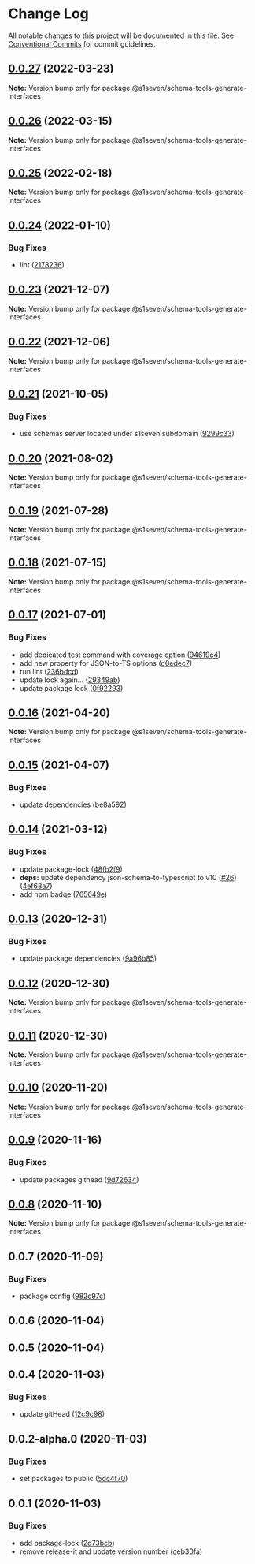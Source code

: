 # Change Log

All notable changes to this project will be documented in this file.
See [Conventional Commits](https://conventionalcommits.org) for commit guidelines.

## [0.0.27](http://github.com/s1seven/schema-tools/compare/@s1seven/schema-tools-generate-interfaces@0.0.26...@s1seven/schema-tools-generate-interfaces@0.0.27) (2022-03-23)

**Note:** Version bump only for package @s1seven/schema-tools-generate-interfaces





## [0.0.26](http://github.com/s1seven/schema-tools/compare/@s1seven/schema-tools-generate-interfaces@0.0.25...@s1seven/schema-tools-generate-interfaces@0.0.26) (2022-03-15)

**Note:** Version bump only for package @s1seven/schema-tools-generate-interfaces





## [0.0.25](http://github.com/s1seven/schema-tools/compare/@s1seven/schema-tools-generate-interfaces@0.0.24...@s1seven/schema-tools-generate-interfaces@0.0.25) (2022-02-18)

**Note:** Version bump only for package @s1seven/schema-tools-generate-interfaces





## [0.0.24](http://github.com/s1seven/schema-tools/compare/@s1seven/schema-tools-generate-interfaces@0.0.23...@s1seven/schema-tools-generate-interfaces@0.0.24) (2022-01-10)


### Bug Fixes

* lint ([2178236](http://github.com/s1seven/schema-tools/commit/21782368cf46d6fa793f2de713a3a20b8dd1d86a))





## [0.0.23](http://github.com/s1seven/schema-tools/compare/@s1seven/schema-tools-generate-interfaces@0.0.22...@s1seven/schema-tools-generate-interfaces@0.0.23) (2021-12-07)

**Note:** Version bump only for package @s1seven/schema-tools-generate-interfaces





## [0.0.22](http://github.com/s1seven/schema-tools/compare/@s1seven/schema-tools-generate-interfaces@0.0.21...@s1seven/schema-tools-generate-interfaces@0.0.22) (2021-12-06)

**Note:** Version bump only for package @s1seven/schema-tools-generate-interfaces





## [0.0.21](http://github.com/s1seven/schema-tools/compare/@s1seven/schema-tools-generate-interfaces@0.0.20...@s1seven/schema-tools-generate-interfaces@0.0.21) (2021-10-05)


### Bug Fixes

* use schemas server located under s1seven subdomain ([9299c33](http://github.com/s1seven/schema-tools/commit/9299c33ecbe2bc414ec76b893f4c222ace6305e0))





## [0.0.20](http://github.com/s1seven/schema-tools/compare/@s1seven/schema-tools-generate-interfaces@0.0.19...@s1seven/schema-tools-generate-interfaces@0.0.20) (2021-08-02)

**Note:** Version bump only for package @s1seven/schema-tools-generate-interfaces





## [0.0.19](http://github.com/s1seven/schema-tools/compare/@s1seven/schema-tools-generate-interfaces@0.0.18...@s1seven/schema-tools-generate-interfaces@0.0.19) (2021-07-28)

**Note:** Version bump only for package @s1seven/schema-tools-generate-interfaces





## [0.0.18](http://github.com/s1seven/schema-tools/compare/@s1seven/schema-tools-generate-interfaces@0.0.17...@s1seven/schema-tools-generate-interfaces@0.0.18) (2021-07-15)

**Note:** Version bump only for package @s1seven/schema-tools-generate-interfaces





## [0.0.17](http://github.com/s1seven/schema-tools/compare/@s1seven/schema-tools-generate-interfaces@0.0.16...@s1seven/schema-tools-generate-interfaces@0.0.17) (2021-07-01)


### Bug Fixes

* add dedicated test command with coverage option ([94619c4](http://github.com/s1seven/schema-tools/commit/94619c46ee938ada811c845f7b583c8435a852ec))
* add new property for JSON-to-TS options ([d0edec7](http://github.com/s1seven/schema-tools/commit/d0edec7c3e3978ac6ca56cb95d40bb930e4f16c8))
* run lint ([236bdcd](http://github.com/s1seven/schema-tools/commit/236bdcdd1792be707a940d9ef72fb501db6b55ce))
* update lock again... ([29349ab](http://github.com/s1seven/schema-tools/commit/29349ab81362151aa393be0bbee9abba50a7bb11))
* update package lock ([0f92293](http://github.com/s1seven/schema-tools/commit/0f92293203cce89e8903a8675cef41f8a2df9f0e))





## [0.0.16](http://github.com/s1seven/schema-tools/compare/@s1seven/schema-tools-generate-interfaces@0.0.15...@s1seven/schema-tools-generate-interfaces@0.0.16) (2021-04-20)

**Note:** Version bump only for package @s1seven/schema-tools-generate-interfaces





## [0.0.15](http://github.com/s1seven/schema-tools/compare/@s1seven/schema-tools-generate-interfaces@0.0.14...@s1seven/schema-tools-generate-interfaces@0.0.15) (2021-04-07)


### Bug Fixes

* update dependencies ([be8a592](http://github.com/s1seven/schema-tools/commit/be8a5929d9df210874f48379f7fba91918596b18))





## [0.0.14](http://github.com/s1seven/schema-tools/compare/@s1seven/schema-tools-generate-interfaces@0.0.13...@s1seven/schema-tools-generate-interfaces@0.0.14) (2021-03-12)


### Bug Fixes

* update package-lock ([48fb2f9](http://github.com/s1seven/schema-tools/commit/48fb2f94cf0fcda8c35b64557aeb2b69419358da))
* **deps:** update dependency json-schema-to-typescript to v10 ([#26](http://github.com/s1seven/schema-tools/issues/26)) ([4ef68a7](http://github.com/s1seven/schema-tools/commit/4ef68a772c09ca8c8fe2f1c91dec94744565a305))
* add npm badge ([765649e](http://github.com/s1seven/schema-tools/commit/765649e03f4a886391e0fa3be266cccebd2d68cb))





## [0.0.13](http://github.com/s1seven/schema-tools/compare/@s1seven/schema-tools-generate-interfaces@0.0.12...@s1seven/schema-tools-generate-interfaces@0.0.13) (2020-12-31)


### Bug Fixes

* update package dependencies ([9a96b85](http://github.com/s1seven/schema-tools/commit/9a96b85bd7ce2f28a036f8545dc40d51180a419b))





## [0.0.12](http://github.com/s1seven/schema-tools/compare/@s1seven/schema-tools-generate-interfaces@0.0.11...@s1seven/schema-tools-generate-interfaces@0.0.12) (2020-12-30)

**Note:** Version bump only for package @s1seven/schema-tools-generate-interfaces





## [0.0.11](http://github.com/s1seven/schema-tools/compare/@s1seven/schema-tools-generate-interfaces@0.0.10...@s1seven/schema-tools-generate-interfaces@0.0.11) (2020-12-30)

**Note:** Version bump only for package @s1seven/schema-tools-generate-interfaces





## [0.0.10](http://github.com/s1seven/schema-tools/compare/@s1seven/schema-tools-generate-interfaces@0.0.9...@s1seven/schema-tools-generate-interfaces@0.0.10) (2020-11-20)

**Note:** Version bump only for package @s1seven/schema-tools-generate-interfaces





## [0.0.9](http://github.com/s1seven/schema-tools/compare/@s1seven/schema-tools-generate-interfaces@0.0.8...@s1seven/schema-tools-generate-interfaces@0.0.9) (2020-11-16)


### Bug Fixes

* update packages githead ([9d72634](http://github.com/s1seven/schema-tools/commit/9d726345a19ee1424d5d4543bb3fa14bff222e7f))





## [0.0.8](http://github.com/s1seven/schema-tools/compare/@s1seven/schema-tools-generate-interfaces@0.0.7...@s1seven/schema-tools-generate-interfaces@0.0.8) (2020-11-10)

**Note:** Version bump only for package @s1seven/schema-tools-generate-interfaces





## 0.0.7 (2020-11-09)


### Bug Fixes

* package config ([982c97c](http://github.com/s1seven/schema-tools/commit/982c97cde381f0886c28ce6392cc05d5aec0fa76))



## 0.0.6 (2020-11-04)



## 0.0.5 (2020-11-04)



## 0.0.4 (2020-11-03)


### Bug Fixes

* update gitHead ([12c9c98](http://github.com/s1seven/schema-tools/commit/12c9c98c2e3cff9a3c2ed503ebdacb621c940dfa))



## 0.0.2-alpha.0 (2020-11-03)


### Bug Fixes

* set packages to public ([5dc4f70](http://github.com/s1seven/schema-tools/commit/5dc4f705f3c40273843c1a56d296ac1b1f3e7f2d))



## 0.0.1 (2020-11-03)


### Bug Fixes

* add package-lock ([2d73bcb](http://github.com/s1seven/schema-tools/commit/2d73bcb8559ba327a098533faa03f365b1159837))
* remove release-it and update version number ([ceb30fa](http://github.com/s1seven/schema-tools/commit/ceb30fa327b2700dac44209276f413900c213784))
